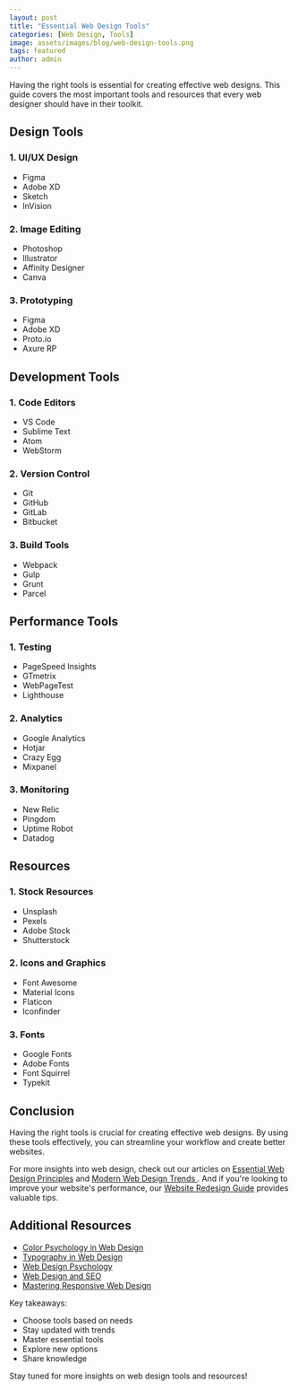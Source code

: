 ```yaml
---
layout: post
title: "Essential Web Design Tools"
categories: [Web Design, Tools]
image: assets/images/blog/web-design-tools.png
tags: featured
author: admin
---
```


Having the right tools is essential for creating effective web designs. This guide covers the most important tools and resources that every web designer should have in their toolkit.

## Design Tools

### 1. UI/UX Design
- Figma
- Adobe XD
- Sketch
- InVision

### 2. Image Editing
- Photoshop
- Illustrator
- Affinity Designer
- Canva

### 3. Prototyping
- Figma
- Adobe XD
- Proto.io
- Axure RP

## Development Tools

### 1. Code Editors
- VS Code
- Sublime Text
- Atom
- WebStorm

### 2. Version Control
- Git
- GitHub
- GitLab
- Bitbucket

### 3. Build Tools
- Webpack
- Gulp
- Grunt
- Parcel

## Performance Tools

### 1. Testing
- PageSpeed Insights
- GTmetrix
- WebPageTest
- Lighthouse

### 2. Analytics
- Google Analytics
- Hotjar
- Crazy Egg
- Mixpanel

### 3. Monitoring
- New Relic
- Pingdom
- Uptime Robot
- Datadog

## Resources

### 1. Stock Resources
- Unsplash
- Pexels
- Adobe Stock
- Shutterstock

### 2. Icons and Graphics
- Font Awesome
- Material Icons
- Flaticon
- Iconfinder

### 3. Fonts
- Google Fonts
- Adobe Fonts
- Font Squirrel
- Typekit

## Conclusion

Having the right tools is crucial for creating effective web designs. By using these tools effectively, you can streamline your workflow and create better websites.

For more insights into web design, check out our articles on [Essential Web Design Principles](/essential-web-design-principles/) and [Modern Web Design Trends ](/modern-web-design-trends/). And if you're looking to improve your website's performance, our [Website Redesign Guide](/website-redesign-guide/) provides valuable tips.

## Additional Resources

- [Color Psychology in Web Design](/color-psychology-web-design/)
- [Typography in Web Design](/typography-web-design/)
- [Web Design Psychology](/web-design-psychology/)
- [Web Design and SEO](/web-design-seo/)
- [Mastering Responsive Web Design](/mastering-responsive-web-design/)

Key takeaways:
- Choose tools based on needs
- Stay updated with trends
- Master essential tools
- Explore new options
- Share knowledge

Stay tuned for more insights on web design tools and resources! 